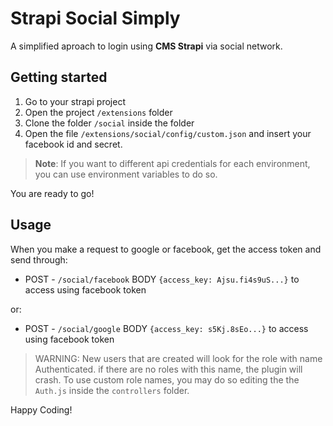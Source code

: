 # Strapi Social Simply

A simplified aproach to login using **CMS Strapi** via social network.

## Getting started

 1. Go to your strapi project
 2. Open the project `/extensions` folder
 3. Clone the folder `/social` inside the folder
4. Open the file `/extensions/social/config/custom.json` and insert your facebook id and secret.
> **Note**: If you want to different api credentials for each environment, you can use environment variables to do so.

You are ready to go!

## Usage
When you make a request to google or facebook, get the access token and send through:

 - POST - `/social/facebook` BODY `{access_key: Ajsu.fi4s9uS...}`
to access using facebook token

or:

 - POST - `/social/google` BODY `{access_key: s5Kj.8sEo...}`
to access using facebook token

> WARNING: New users that are created will look for the role with name Authenticated. if there are no roles with this name, the plugin will crash. To use custom role names, you may do so editing the the `Auth.js` inside the `controllers` folder.

Happy Coding!
